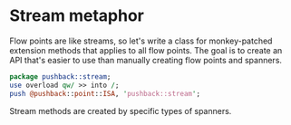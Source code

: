 # Stream metaphor
Flow points are like streams, so let's write a class for monkey-patched
extension methods that applies to all flow points. The goal is to create an API
that's easier to use than manually creating flow points and spanners.

```perl
package pushback::stream;
use overload qw/ >> into /;
push @pushback::point::ISA, 'pushback::stream';
```

Stream methods are created by specific types of spanners.
